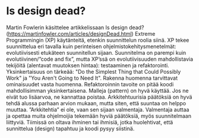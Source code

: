 # Is design dead?
Martin Fowlerin käsittelee artikkelissaan Is design dead? (https://martinfowler.com/articles/designDead.html) Extreme Programmingin (XP) käytänteitä, etenkin suunnittelun roolia siinä.
XP tekee suunnittelua eri tavalla kuin perinteisen ohjelmistokehitysmenetelmät: evolutiivisesti etukäteen suunnitellun sijaan. Suunnitelma on parempi kuin evolutiivinen/”code and fix”, mutta XP’ssä on evolutiivisuuden mahdollistavia tekijöitä (alentavat muutoksen hintaa): testaaminen ja refaktorointi. 
Yksinkertaisuus on tärkeää: "Do the Simplest Thing that Could Possibly Work" ja "You Aren't Going to Need It". Rakenna huomenna tarvittavat ominaisuudet vasta huomenna. Refaktoroinnin tavoite on pitää koodi mahdollisimman yksinkertaisena.
Malleja (pattern) on hyvä käyttää. Jos ne eivät tuo lisäarvoa, ne kannattaa poistaa.
Arkkitehtuurisia päätöksiä on hyvä tehdä alussa parhaan arvion mukaan, mutta siten, että suuntaa on helppo muuttaa. ”Arkkitehtia” ei ole, vaan sen sijaan valmentaja. Valmentaja auttaa ja opettaa muita ohjelmoijia tekemään hyviä päätöksiä, myös suunnitelmaan liittyviä. Tiimissä on oltava ihminen tai ihmisiä, jotka huolehtivat, että sunnittelua (design) tapahtuu ja koodi pysyy siistinä.

